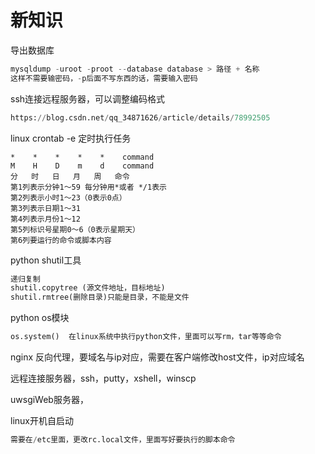 # 新知识

导出数据库   

```py
mysqldump -uroot -proot --database database > 路径 + 名称
这样不需要输密码，-p后面不写东西的话，需要输入密码
```

ssh连接远程服务器，可以调整编码格式

```py
https://blog.csdn.net/qq_34871626/article/details/78992505
```

linux crontab -e  定时执行任务

```[y
*    *    *    *    *    command
M    H    D    m    d    command
分   时   日   月   周   命令
第1列表示分钟1～59 每分钟用*或者 */1表示
第2列表示小时1～23（0表示0点）
第3列表示日期1～31
第4列表示月份1～12
第5列标识号星期0～6（0表示星期天）
第6列要运行的命令或脚本内容
```

python shutil工具

```py
递归复制   
shutil.copytree (源文件地址，目标地址)
shutil.rmtree(删除目录)只能是目录，不能是文件
```

python  os模块

```py
os.system()  在linux系统中执行python文件，里面可以写rm，tar等等命令
```

nginx 反向代理，要域名与ip对应，需要在客户端修改host文件，ip对应域名

远程连接服务器，ssh，putty，xshell，winscp

uwsgiWeb服务器，

linux开机自启动

```py
需要在/etc里面，更改rc.local文件，里面写好要执行的脚本命令
```

